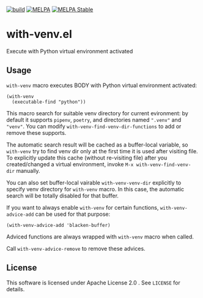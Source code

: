 [![build](https://github.com/10sr/with-venv-el/actions/workflows/build.yaml/badge.svg)](https://github.com/10sr/with-venv-el/actions/workflows/build.yaml)
[![MELPA](https://melpa.org/packages/with-venv-badge.svg)](https://melpa.org/#/with-venv)
[![MELPA Stable](https://stable.melpa.org/packages/with-venv-badge.svg)](https://stable.melpa.org/#/with-venv)


with-venv.el
============

Execute with Python virtual environment activated


Usage
-----


`with-venv` macro executes BODY with Python virtual environment activated:

``` emacs-lisp
(with-venv
  (executable-find "python"))
```

This macro search for suitable venv directory for current evironment:
by default it supports `pipenv`, `poetry`, and directories named
`".venv"` and `"venv"`.
You can modify `with-venv-find-venv-dir-functions` to add or remove
these supports.


The automatic search result will be cached as a buffer-local variable, so
`with-venv` try to find venv dir only at the first time it is used after
visiting file.
To explicitly update this cache (without re-visiting file) after you
created/changed a virtual environment, invoke `M-x with-venv-find-venv-dir`
manually.

You can also set buffer-local vairable `with-venv-venv-dir` explicitly
to specify venv directory for `with-venv` macro.
In this case, the automatic search will be totally disabled for that buffer.


If you want to always enable `with-venv` for certain functions,
`with-venv-advice-add` can be used for that purpose:

``` emacs-lisp
(with-venv-advice-add 'blacken-buffer)
```

Adviced functions are always wrapped with `with-venv` macro when called.

Call `with-venv-advice-remove` to remove these advices.


License
-------

This software is licensed under Apache License 2.0 . See `LICENSE` for details.

